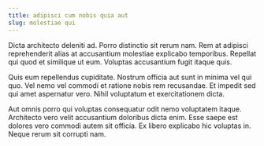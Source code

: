 ```yaml
---
title: adipisci cum nobis quia aut
slug: molestiae qui
---
```


Dicta architecto deleniti ad. Porro distinctio sit rerum nam. Rem at adipisci reprehenderit alias at accusantium molestiae explicabo temporibus. Repellat qui quod et similique ut eum. Voluptas accusantium fugit itaque quis.

Quis eum repellendus cupiditate. Nostrum officia aut sunt in minima vel qui quo. Vel nemo vel commodi et ratione nobis rem recusandae. Et impedit sed qui amet aspernatur vero. Nihil voluptatum et exercitationem dicta.

Aut omnis porro qui voluptas consequatur odit nemo voluptatem itaque. Architecto vero velit accusantium doloribus dicta enim. Esse saepe est dolores vero commodi autem sit officia. Ex libero explicabo hic voluptas in. Neque rerum sit corrupti nam.
